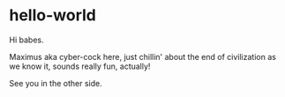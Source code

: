 # hello-world

Hi babes.

Maximus aka cyber-cock here, just chillin' about the end of civilization as we know it, 
sounds really fun, actually!

See you in the other side.
